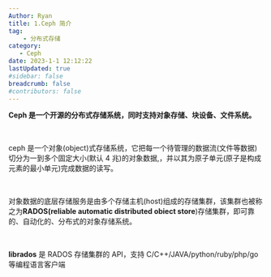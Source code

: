 ```yaml
---
Author: Ryan
title: 1.Ceph 简介
tag: 
    - 分布式存储
category: 
   - Ceph
date: 2023-1-1 12:12:22
lastUpdated: true
#sidebar: false
breadcrumb: false
#contributors: false
---
```


**Ceph 是一个开源的分布式存储系统，同时支持对象存储、块设备、文件系统。**<br />

<br />

ceph 是一个对象(object)式存储系统，它把每一个待管理的数据流(文件等数据)切分为一到多个固定大小(默认 4 兆)的对象数据,，并以其为原子单元(原子是构成元素的最小单元)完成数据的读写。<br />

<br />

对象数据的底层存储服务是由多个存储主机(host)组成的存储集群，该集群也被称之为**RADOS(reliable automatic distributed obiect store**)存储集群，即可靠的、自动化的、分布式的对象存储系统。<br />



<br />

**librados** 是 RADOS 存储集群的 API，支持 C/C++/JAVA/python/ruby/php/go等编程语言客户端

